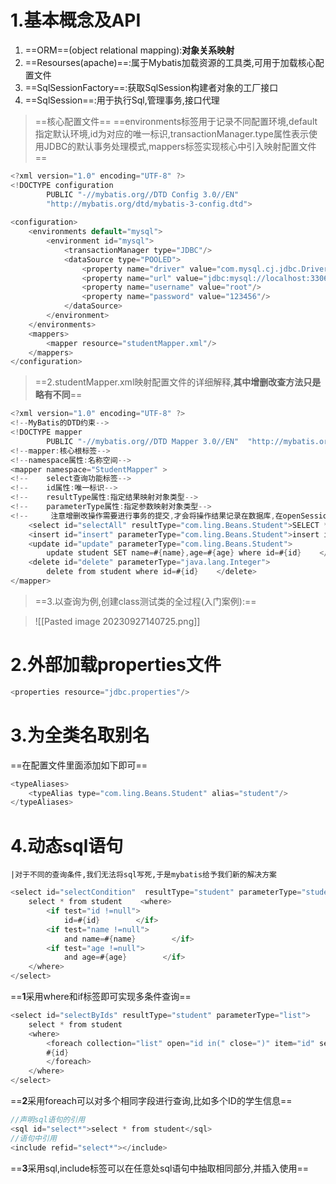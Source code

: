 # 1.基本概念及API
1. ==ORM==(object relational mapping):**对象关系映射**
2. ==Resourses(apache)==:属于Mybatis加载资源的工具类,可用于加载核心配置文件
3. ==SqlSessionFactory==:获取SqlSession构建者对象的工厂接口
4. ==SqlSession==:用于执行Sql,管理事务,接口代理

>==核心配置文件==
>==environments标签用于记录不同配置环境,default指定默认环境,id为对应的唯一标识,transactionManager.type属性表示使用JDBC的默认事务处理模式,mappers标签实现核心中引入映射配置文件==



```java
<?xml version="1.0" encoding="UTF-8" ?>  
<!DOCTYPE configuration  
        PUBLIC "-//mybatis.org//DTD Config 3.0//EN"  
        "http://mybatis.org/dtd/mybatis-3-config.dtd">  
  
<configuration>  
    <environments default="mysql">  
        <environment id="mysql">  
            <transactionManager type="JDBC"/>  
            <dataSource type="POOLED">  
                <property name="driver" value="com.mysql.cj.jdbc.Driver"/>  
                <property name="url" value="jdbc:mysql://localhost:3306/db1?useSSL=false"/>  
                <property name="username" value="root"/>  
                <property name="password" value="123456"/>  
            </dataSource>  
        </environment>  
    </environments>  
    <mappers>  
        <mapper resource="studentMapper.xml"/>  
    </mappers>  
</configuration>
```




>==2.studentMapper.xml映射配置文件的详细解释,**其中增删改查方法只是略有不同**==



```java
<?xml version="1.0" encoding="UTF-8" ?>  
<!--MyBatis的DTD约束-->  
<!DOCTYPE mapper  
        PUBLIC "-//mybatis.org//DTD Mapper 3.0//EN"  "http://mybatis.org/dtd/mybatis-3-mapper.dtd">  
<!--mapper:核心根标签-->  
<!--namespace属性:名称空间-->  
<mapper namespace="StudentMapper" >  
<!--    select查询功能标签-->  
<!--    id属性:唯一标识-->  
<!--    resultType属性:指定结果映射对象类型-->  
<!--    parameterType属性:指定参数映射对象类型-->  
<!--     注意增删改操作需要进行事务的提交,才会将操作结果记录在数据库,在openSession()加入true,事务可以自动提交-->  
    <select id="selectAll" resultType="com.ling.Beans.Student">SELECT * from student;</select>  
    <insert id="insert" parameterType="com.ling.Beans.Student">insert into student values (#{id},#{name},#{age})</insert>  
    <update id="update" parameterType="com.ling.Beans.Student">  
        update student SET name=#{name},age=#{age} where id=#{id}    </update>  
    <delete id="delete" parameterType="java.lang.Integer">  
        delete from student where id=#{id}    </delete>  
</mapper>
```



>==3.以查询为例,创建class测试类的全过程(入门案例):==

>![[Pasted image 20230927140725.png]]


# 2.外部加载properties文件

```java
<properties resource="jdbc.properties"/>
```

# 3.为全类名取别名
==在配置文件里面添加如下即可==
```java
<typeAliases>  
    <typeAlias type="com.ling.Beans.Student" alias="student"/>  
</typeAliases>
```

# 4.动态sql语句
	|对于不同的查询条件,我们无法将sql写死,于是mybatis给予我们新的解决方案
```java
<select id="selectCondition"  resultType="student" parameterType="student">  
    select * from student    <where>  
        <if test="id !=null">  
            id=#{id}        </if>  
        <if test="name !=null">  
            and name=#{name}        </if>  
        <if test="age !=null">  
            and age=#{age}        </if>  
    </where>  
</select>
```
==**1**采用where和if标签即可实现多条件查询==

```java
<select id="selectByIds" resultType="student" parameterType="list">  
    select * from student    
    <where>  
        <foreach collection="list" open="id in(" close=")" item="id" separator=",">  
        #{id}       
		</foreach>  
    </where>  
</select>
```

==**2**采用foreach可以对多个相同字段进行查询,比如多个ID的学生信息==

```java
//声明sql语句的引用
<sql id="select*">select * from student</sql>
//语句中引用
<include refid="select*"></include>
```

==**3**采用sql,include标签可以在任意处sql语句中抽取相同部分,并插入使用==

